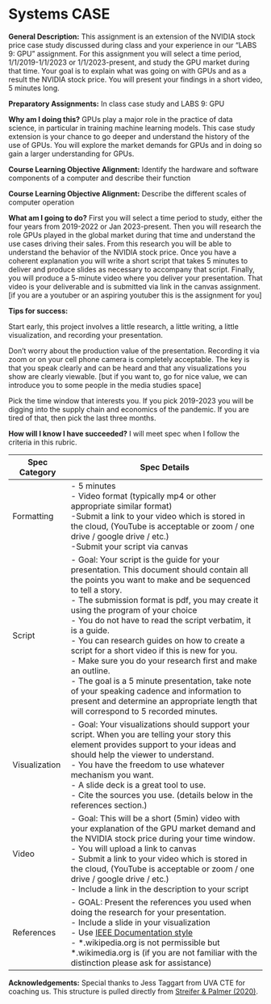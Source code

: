 # Systems CASE

**General Description:** This assignment is an extension of the NVIDIA stock price case study discussed during class and your experience in our “LABS 9: GPU” assignment. For this assignment you will select a time period, 1/1/2019-1/1/2023 or 1/1/2023-present, and study the GPU market during that time. Your goal is to explain what was going on with GPUs and as a result the NVIDIA stock price. You will present your findings in a short video, 5 minutes long.  

 
**Preparatory Assignments:** In class case study and LABS 9: GPU 

**Why am I doing this?** GPUs play a major role in the practice of data science, in particular in training machine learning models. This case study extension is your chance to go deeper and understand the history of the use of GPUs. You will explore the market demands for GPUs and in doing so gain a larger understanding for GPUs. 

 

**Course Learning Objective Alignment:** Identify the hardware and software components of a computer and describe their function 

**Course Learning Objective Alignment:** Describe the different scales of computer operation 

 

**What am I going to do?** First you will select a time period to study, either the four years from 2019-2022 or Jan 2023-present. Then you will research the role GPUs played in the global market during that time and understand the use cases driving their sales. From this research you will be able to understand the behavior of the NVIDIA stock price. Once you have a coherent explanation you will write a short script that takes 5 minutes to deliver and produce slides as necessary to accompany that script. Finally, you will produce a 5-minute video where you deliver your presentation. That video is your deliverable and is submitted via link in the canvas assignment. [if you are a youtuber or an aspiring youtuber this is the assignment for you] 

 

**Tips for success:**

Start early, this project involves a little research, a little writing, a little visualization, and recording your presentation. 

Don’t worry about the production value of the presentation. Recording it via zoom or on your cell phone camera is completely acceptable. The key is that you speak clearly and can be heard and that any visualizations you show are clearly viewable. [but if you want to, go for nice value, we can introduce you to some people in the media studies space] 

Pick the time window that interests you. If you pick 2019-2023 you will be digging into the supply chain and economics of the pandemic. If you are tired of that, then pick the last three months. 

  

**How will I know I have succeeded?** I will meet spec when I follow the criteria in this rubric. 

| Spec Category | Spec Details |
|---------------|--------------|
| Formatting    | - 5 minutes <br /> - Video format (typically mp4 or other appropriate similar format) <br /> -Submit a link to your video which is stored in the cloud, (YouTube is acceptable or zoom / one drive / google drive / etc.) <br /> -Submit your script via canvas <br /> |
| Script        | - Goal: Your script is the guide for your presentation. This document should contain all the points you want to make and be sequenced to tell a story. <br /> - The submission format is pdf, you may create it using the program of your choice <br /> - You do not have to read the script verbatim, it is a guide. <br /> - You can research guides on how to create a script for a short video if this is new for you. <br /> - Make sure you do your research first and make an outline. <br /> - The goal is a 5 minute presentation, take note of your speaking cadence and information to present and determine an appropriate length that will correspond to 5 recorded minutes. <br /> |
| Visualization | - Goal: Your visualizations should support your script. When you are telling your story this element provides support to your ideas and should help the viewer to understand. <br /> - You have the freedom to use whatever mechanism you want. <br /> - A slide deck is a great tool to use. <br /> - Cite the sources you use. (details below in the references section.) <br /> |
| Video         | - Goal: This will be a short (5min) video with your explanation of the GPU market demand and the NVIDIA stock price during your time window. <br /> - You will upload a link to canvas <br /> - Submit a link to your video which is stored in the cloud, (YouTube is acceptable or zoom / one drive / google drive / etc.)  <br /> - Include a link in the description to your script  <br /> |
| References    | - GOAL: Present the references you used when doing the research for your presentation. <br /> - Include a slide in your visualization  <br /> - Use [IEEE Documentation style](https://ieee-dataport.org/sites/default/files/analysis/27/IEEE%20Citation%20Guidelines.pdf) <br /> - *.wikipedia.org is not permissible but *.wikimedia.org is (if you are not familiar with the distinction please ask for assistance) <br /> |

**Acknowledgements:** Special thanks to Jess Taggart from UVA CTE for coaching us. This structure is pulled directly from [Streifer & Palmer (2020)](https://cte.virginia.edu/blog/2020/12/04/alternative-grading-practices-support-both-equity-and-learning). 